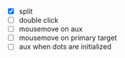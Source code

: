 - [x] split 
- [ ] double click
- [ ] mousemove on aux
- [ ] mousemove on primary target  
- [ ] aux when dots are initialized